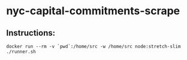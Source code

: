 # nyc-capital-commitments-scrape

## Instructions: 
```
docker run --rm -v `pwd`:/home/src -w /home/src node:stretch-slim ./runner.sh
```